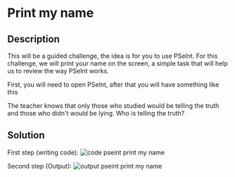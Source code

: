 # Print my name

## Description

This will be a guided challenge, the idea is for you to use PSeInt. For this challenge, we will print your name on the screen, a simple task that will help us to review the way PSeInt works.

First, you will need to open PSeInt, after that you will have something like this

The teacher knows that only those who studied would be telling the truth and those who didn't would be lying. Who is telling the truth?

## Solution

First step (writing code):
![code pseint print my name](https://user-images.githubusercontent.com/116694224/204675828-2ff7ef70-f07a-4cfc-9b4e-161417c5f29f.jpg)

Second step (Output):
![output pseint print my name](https://user-images.githubusercontent.com/116694224/204675856-0c6696a5-60d5-43d4-b620-a5c20de36907.jpg)
